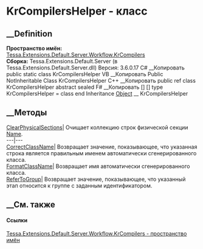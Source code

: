 # KrCompilersHelper - класс
##  __Definition
 **Пространство имён:**
[Tessa.Extensions.Default.Server.Workflow.KrCompilers](N_Tessa_Extensions_Default_Server_Workflow_KrCompilers.htm)  
 **Сборка:** Tessa.Extensions.Default.Server (в
Tessa.Extensions.Default.Server.dll) Версия: 3.6.0.17
C# __Копировать
     public static class KrCompilersHelper
VB __Копировать
     Public NotInheritable Class KrCompilersHelper
C++ __Копировать
     public ref class KrCompilersHelper abstract sealed
F# __Копировать
     [<AbstractClassAttribute>]
    [<SealedAttribute>]
    type KrCompilersHelper = class end
Inheritance
    [Object](https://learn.microsoft.com/dotnet/api/system.object) __ KrCompilersHelper
##  __Методы
[ClearPhysicalSections](M_Tessa_Extensions_Default_Server_Workflow_KrCompilers_KrCompilersHelper_ClearPhysicalSections.htm)|
Очищает коллекцию строк физической секции
[Name](F_Tessa_Extensions_Default_Shared_Workflow_KrProcess_KrConstants_KrStages_Name.htm).  
---|---  
[CorrectClassName](M_Tessa_Extensions_Default_Server_Workflow_KrCompilers_KrCompilersHelper_CorrectClassName.htm)|
Возвращает значение, показывающее, что указанная строка является правильным
именем автоматически сгенерированного класса.  
[FormatClassName](M_Tessa_Extensions_Default_Server_Workflow_KrCompilers_KrCompilersHelper_FormatClassName.htm)|
Возвращает имя автоматически сгенерированного класса.  
[ReferToGroup](M_Tessa_Extensions_Default_Server_Workflow_KrCompilers_KrCompilersHelper_ReferToGroup.htm)|
Возвращает значение, показывающее, что указанный этап относится к группе с
заданным идентификатором.  
## __См. также
#### Ссылки
[Tessa.Extensions.Default.Server.Workflow.KrCompilers - пространство
имён](N_Tessa_Extensions_Default_Server_Workflow_KrCompilers.htm)
